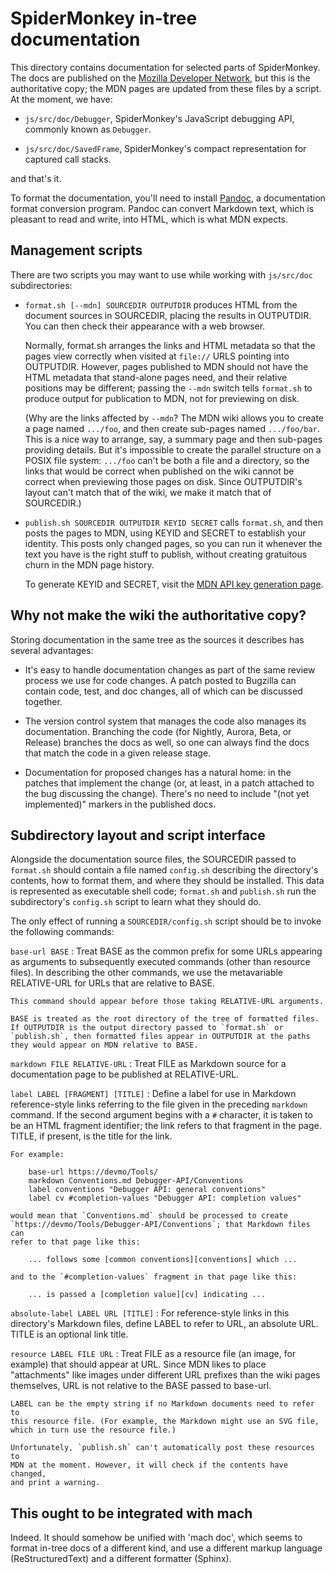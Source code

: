 SpiderMonkey in-tree documentation
==================================

This directory contains documentation for selected parts of SpiderMonkey. The
docs are published on the [Mozilla Developer Network][mdn], but this is the
authoritative copy; the MDN pages are updated from these files by a script. At
the moment, we have:

- `js/src/doc/Debugger`, SpiderMonkey's JavaScript debugging API, commonly
  known as `Debugger`.

- `js/src/doc/SavedFrame`, SpiderMonkey's compact representation for captured
  call stacks.

and that's it.

To format the documentation, you'll need to install [Pandoc][], a
documentation format conversion program. Pandoc can convert Markdown text,
which is pleasant to read and write, into HTML, which is what MDN expects.

[mdn]: http://developer.mozilla.org "Mozilla Developer Network"
[Pandoc]: http://www.johnmacfarlane.net/pandoc/installing.html

Management scripts
------------------

There are two scripts you may want to use while working with `js/src/doc`
subdirectories:

- `format.sh [--mdn] SOURCEDIR OUTPUTDIR` produces HTML from the document
  sources in SOURCEDIR, placing the results in OUTPUTDIR. You can then
  check their appearance with a web browser.

  Normally, format.sh arranges the links and HTML metadata so that the
  pages view correctly when visited at `file://` URLS pointing into
  OUTPUTDIR. However, pages published to MDN should not have the HTML
  metadata that stand-alone pages need, and their relative positions may be
  different; passing the `--mdn` switch tells `format.sh` to produce output
  for publication to MDN, not for previewing on disk.

  (Why are the links affected by `--mdn`? The MDN wiki allows you to create
  a page named `.../foo`, and then create sub-pages named `.../foo/bar`.
  This is a nice way to arrange, say, a summary page and then sub-pages
  providing details. But it's impossible to create the parallel structure
  on a POSIX file system: `.../foo` can't be both a file and a directory,
  so the links that would be correct when published on the wiki cannot be
  correct when previewing those pages on disk. Since OUTPUTDIR's layout
  can't match that of the wiki, we make it match that of SOURCEDIR.)

- `publish.sh SOURCEDIR OUTPUTDIR KEYID SECRET` calls `format.sh`, and then
  posts the pages to MDN, using KEYID and SECRET to establish your
  identity. This posts only changed pages, so you can run it whenever the
  text you have is the right stuff to publish, without creating gratuitous
  churn in the MDN page history.

  To generate KEYID and SECRET, visit the [MDN API key generation page][mdnkey].

[mdnkey]: https://developer.mozilla.org/en-US/keys/ "MDN API key generation"


Why not make the wiki the authoritative copy?
---------------------------------------------

Storing documentation in the same tree as the sources it describes has several
advantages:

- It's easy to handle documentation changes as part of the same review process
  we use for code changes. A patch posted to Bugzilla can contain code, test,
  and doc changes, all of which can be discussed together.

- The version control system that manages the code also manages its
  documentation. Branching the code (for Nightly, Aurora, Beta, or Release)
  branches the docs as well, so one can always find the docs that match the
  code in a given release stage.

- Documentation for proposed changes has a natural home: in the patches
  that implement the change (or, at least, in a patch attached to the bug
  discussing the change). There's no need to include "(not yet
  implemented)" markers in the published docs.


Subdirectory layout and script interface
----------------------------------------

Alongside the documentation source files, the SOURCEDIR passed to
`format.sh` should contain a file named `config.sh` describing the
directory's contents, how to format them, and where they should be
installed. This data is represented as executable shell code; `format.sh`
and `publish.sh` run the subdirectory's `config.sh` script to learn what
they should do.

The only effect of running a `SOURCEDIR/config.sh` script should be to
invoke the following commands:

`base-url BASE`
:   Treat BASE as the common prefix for some URLs appearing as arguments to
    subsequently executed commands (other than resource files). In
    describing the other commands, we use the metavariable RELATIVE-URL for
    URLs that are relative to BASE.

    This command should appear before those taking RELATIVE-URL arguments.

    BASE is treated as the root directory of the tree of formatted files.
    If OUTPUTDIR is the output directory passed to `format.sh` or
    `publish.sh`, then formatted files appear in OUTPUTDIR at the paths
    they would appear on MDN relative to BASE.

`markdown FILE RELATIVE-URL`
:   Treat FILE as Markdown source for a documentation page to be published
    at RELATIVE-URL.

`label LABEL [FRAGMENT] [TITLE]`
:   Define a label for use in Markdown reference-style links referring to
    the file given in the preceding `markdown` command. If the second
    argument begins with a `#` character, it is taken to be an HTML
    fragment identifier; the link refers to that fragment in the page.
    TITLE, if present, is the title for the link.

    For example:

        base-url https://devmo/Tools/
        markdown Conventions.md Debugger-API/Conventions
        label conventions "Debugger API: general conventions"
        label cv #completion-values "Debugger API: completion values"

    would mean that `Conventions.md` should be processed to create
    `https://devmo/Tools/Debugger-API/Conventions`; that Markdown files can
    refer to that page like this:

        ... follows some [common conventions][conventions] which ...

    and to the `#completion-values` fragment in that page like this:

        ... is passed a [completion value][cv] indicating ...

`absolute-label LABEL URL [TITLE]`
:   For reference-style links in this directory's Markdown files, define
    LABEL to refer to URL, an absolute URL. TITLE is an optional link title.

`resource LABEL FILE URL`
:   Treat FILE as a resource file (an image, for example) that should
    appear at URL. Since MDN likes to place "attachments" like images under
    different URL prefixes than the wiki pages themselves, URL is not
    relative to the BASE passed to base-url.

    LABEL can be the empty string if no Markdown documents need to refer to
    this resource file. (For example, the Markdown might use an SVG file,
    which in turn use the resource file.)

    Unfortunately, `publish.sh` can't automatically post these resources to
    MDN at the moment. However, it will check if the contents have changed,
    and print a warning.


This ought to be integrated with mach
-------------------------------------

Indeed. It should somehow be unified with 'mach doc', which seems to
format in-tree docs of a different kind, and use a different markup
language (ReStructuredText) and a different formatter (Sphinx).
